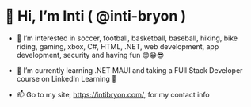 # 👋 Hi, I’m Inti ( @inti-bryon )

- 👀 I’m interested in soccer, football, basketball, baseball, hiking, bike riding, gaming, xbox, C#, HTML, .NET, web development, app development, security and having fun 😊😁😎

- 🌱 I’m currently learning .NET MAUI and taking a FUll Stack Developer course on LinkedIn Learning 🌱

<!-- 💞️ I’m looking to collaborate on -->
- 📫 Go to my site, https://intibryon.com/, for my contact info

<!---
inti-bryon/inti-bryon is a ✨ special ✨ repository because its `README.md` (this file) appears on your GitHub profile.
You can click the Preview link to take a look at your changes.
--->

